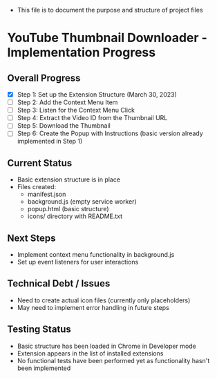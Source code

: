 * This file is to document the purpose and structure of project files

# YouTube Thumbnail Downloader - Implementation Progress

## Overall Progress
- [x] Step 1: Set up the Extension Structure (March 30, 2023)
- [ ] Step 2: Add the Context Menu Item
- [ ] Step 3: Listen for the Context Menu Click
- [ ] Step 4: Extract the Video ID from the Thumbnail URL
- [ ] Step 5: Download the Thumbnail
- [ ] Step 6: Create the Popup with Instructions (basic version already implemented in Step 1)

## Current Status
- Basic extension structure is in place
- Files created:
  - manifest.json
  - background.js (empty service worker)
  - popup.html (basic structure)
  - icons/ directory with README.txt

## Next Steps
- Implement context menu functionality in background.js
- Set up event listeners for user interactions

## Technical Debt / Issues
- Need to create actual icon files (currently only placeholders)
- May need to implement error handling in future steps

## Testing Status
- Basic structure has been loaded in Chrome in Developer mode
- Extension appears in the list of installed extensions
- No functional tests have been performed yet as functionality hasn't been implemented
